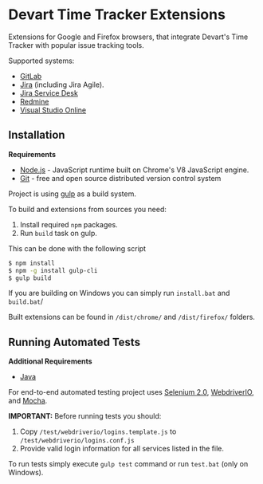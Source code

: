 # Devart Time Tracker Extensions
Extensions for Google and Firefox browsers, that integrate Devart's Time Tracker with popular issue tracking tools.

Supported systems:
 - [GitLab](https://gitlab.com/)
 - [Jira](https://www.atlassian.com/software/jira) (including Jira Agile).
 - [Jira Service Desk](https://www.atlassian.com/software/jira/service-desk)
 - [Redmine](http://www.redmine.org/)
 - [Visual Studio Online](https://www.visualstudio.com/)

## Installation
**Requirements**
 - [Node.js](https://nodejs.org) - JavaScript runtime built on Chrome's V8 JavaScript engine. 
 - [Git](https://git-scm.com) - free and open source distributed version control system 

Project is using [gulp](http://gulpjs.com/) as a build system.

To build and extensions from sources you need:
1. Install required `npm` packages.
2. Run `build` task on gulp.

This can be done with the following script
```sh
$ npm install
$ npm -g install gulp-cli
$ gulp build
```

If you are building on Windows you can simply run `install.bat` and `build.bat`/

Built extensions can be found in `/dist/chrome/` and `/dist/firefox/` folders.

## Running Automated Tests

**Additional Requirements**
 - [Java](https://www.java.com/download)
 
 For end-to-end automated testing project uses [Selenium 2.0](http://www.seleniumhq.org/projects/webdriver/),
 [WebdriverIO](http://webdriver.io/), and [Mocha](https://mochajs.org/).
 
**IMPORTANT:**
Before running tests you should:
1. Copy `/test/webdriverio/logins.template.js` to `/test/webdriverio/logins.conf.js`   
2. Provide valid login information for all services listed in the file.
 
To run tests simply execute `gulp test` command or run `test.bat` (only on Windows).